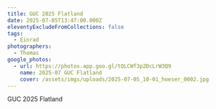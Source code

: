 ```yaml
---
title: GUC 2025 Flatland
date: 2025-07-05T13:47:00.000Z
eleventyExcludeFromCollections: false
tags:
  - Einrad
photographers:
  - Thomas
google_photos:
  - url: https://photos.app.goo.gl/tQLCWf3p2DcLrW3Q9
    name: 2025-07 GUC Flatland
    cover: /assets/imgs/uploads/2025-07-05_10-01_hoeser_0002.jpg
---
```

GUC 2025 Flatland
